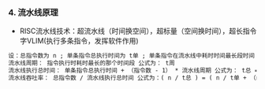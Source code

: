 ### 4. 流水线原理

-   RISC流水线技术：超流水线（时间换空间），超标量（空间换时间），超长指令字VLIM(执行多条指令，发挥软件作用)
```txt
设：总指令数为 n ; 单条指令总执行时间为 t单 ; 单条指令在流水线中耗时时间最长段时间 t周
流水线周期： 指令执行时耗时最长的那个时间段 公式为： t周
流水线执行总时间： 单条指令总执行时间 + （指令数 - 1） * 流水线周期 公式为： t总 = t单 + （n-1）* t周
流水线吞吐率： 总指令数 / 流水线执行总时间 公式为：( n / t总 ) = ( n / t单 + （n-1）* t周 )
```